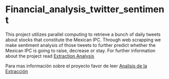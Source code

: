 # Financial_analysis_twitter_sentiment
This project utilizes parallel computing to retrieve a bunch of daily tweets about stocks that constitute the Mexican IPC. Through web scrapping we make sentiment analysis of those tweets to further predict whether the Mexican IPC is going to raise, decrease or stay. 
For further information about the project read [Extraction Analysis](extraction_analysis.md)

Para mas información sobre el proyecto favor de leer [Analisis de la Extracción](extraccion_analisis_tweets.md)
